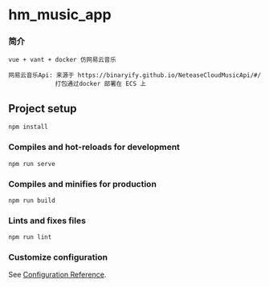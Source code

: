 # hm_music_app

### 简介
```
vue + vant + docker 仿网易云音乐

网易云音乐Api: 来源于 https://binaryify.github.io/NeteaseCloudMusicApi/#/
             打包通过docker 部署在 ECS 上
```


## Project setup
```
npm install
```

### Compiles and hot-reloads for development
```
npm run serve
```

### Compiles and minifies for production
```
npm run build
```

### Lints and fixes files
```
npm run lint
```

### Customize configuration
See [Configuration Reference](https://cli.vuejs.org/config/).

